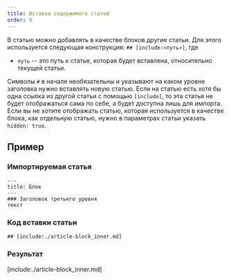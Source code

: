 ```yaml
---
title: Вставка содержимого статей
order: 9
---
```


В статью можно добавлять в качестве блоков другие статьи. Для этого используется следующая конструкция: `## [include:<путь>]`, где

- `путь` -- это путь к статье, которая будет вставлена, относительно текущей статьи.

Символы `#` в начале необязательны и указывают на каком уровне заголовка нужно вставлять новую статью. Если на статью есть хотя бы одна ссылка из другой статьи с помощью `[include]`, то эта статья не будет отображаться сама по себе, а будет доступна лишь для импорта.
Если вы не хотите отображать статью, которая используется в качестве блока, как отдельную статью, нужно в параметрах статьи указать `hidden: true`.

## Пример

### Импортируемая статья

```
---
title: Блок
---
### Заголовок третьего уровня
текст
```

### Код вставки статьи

`## [include:./article-block_inner.md]`

### Результат

[include:./article-block_inner.md]